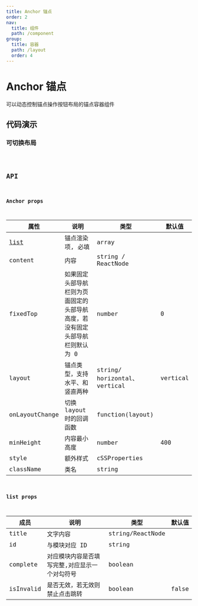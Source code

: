 ```yaml
---
title: Anchor 锚点
order: 2
nav:
  title: 组件
  path: /component
group:
  title: 容器
  path: /layout
  order: 4
---
```


# Anchor 锚点

可以动态控制锚点操作按钮布局的锚点容器组件

## 代码演示

### 可切换布局

<code src="./demo/demo1.tsx" />

## API

### Anchor props

| 属性                           | 说明                                                                         | 类型                          | 默认值   |
| ------------------------------ | ---------------------------------------------------------------------------- | ----------------------------- | -------- |
| <a href="#list-props">list</a> | 锚点渲染项, 必填                                                             | array                         |          |
| content                        | 内容                                                                         | string / ReactNode            |          |
| fixedTop                       | 如果固定头部导航栏则为页面固定的头部导航高度，若没有固定头部导航栏则默认为 0 | number                        | 0        |
| layout                         | 锚点类型，支持水平、和竖直两种                                               | string/ horizontal、 vertical | vertical |
| onLayoutChange                 | 切换 layout 时的回调函数                                                     | function(layout)              |          |
| minHeight                      | 内容最小高度                                                                 | number                        | 400      |
| style                          | 额外样式                                                                     | cSSProperties                 |          |
| className                      | 类名                                                                         | string                        |          |

### list props

| 成员      | 说明                                          | 类型             | 默认值 |
| --------- | --------------------------------------------- | ---------------- | ------ |
| title     | 文字内容                                      | string/ReactNode |        |
| id        | 与模块对应 ID                                 | string           |        |
| complete  | 对应模块内容是否填写完整,对应显示一个对勾符号 | boolean          |        |
| isInvalid | 是否无效，若无效则禁止点击跳转                | boolean          | false  |
